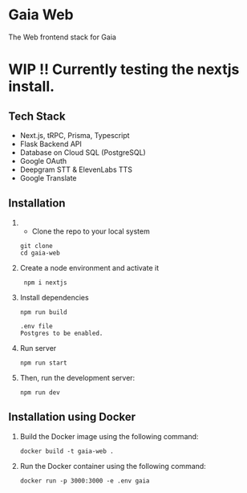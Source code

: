 # Gaia Web

The Web frontend stack for Gaia

# WIP !! Currently testing the nextjs install. 

## Tech Stack
- Next.js, tRPC, Prisma, Typescript
- Flask Backend API
- Database on Cloud SQL (PostgreSQL)
- Google OAuth
- Deepgram STT & ElevenLabs TTS
- Google Translate

## Installation

1. - Clone the repo to your local system
   ```git
   git clone 
   cd gaia-web
   ```

2. Create a node environment and activate it
   ```bash:
    npm i nextjs
    ```
3. Install dependencies
    ```bash:
    npm run build

    .env file
    Postgres to be enabled.
    
    ```

4. Run server 
   ```bash:
   npm run start
   ```
   
5. Then, run the development server:
    ```bash:
   npm run dev
   ```

## Installation using Docker
1. Build the Docker image using the following command:
    ```bash:
    docker build -t gaia-web .
    ```

2. Run the Docker container using the following command:
    ```bash:
    docker run -p 3000:3000 -e .env gaia
    ```

